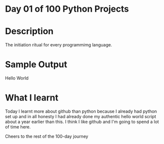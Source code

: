 # Day 01 of 100 Python Projects

# Description
The initiation ritual for every programmimg language. 

# Sample Output
Hello World

# What I learnt
Today I learnt more about github than python because I already had python set up and in all honesty I had already done my authentic hello world script about a year earlier than this.
I think I like github and I'm going to spend a lot of time here. 

Cheers to the rest of the 100-day journey

